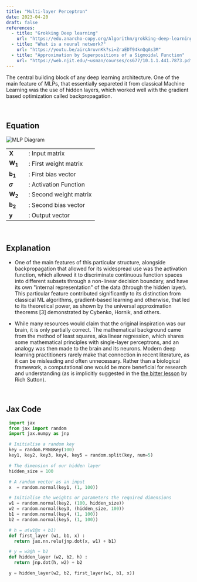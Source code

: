 ```yaml
---
title: "Multi-layer Perceptron"
date: 2023-04-20
draft: false
references:
  - title: "Grokking Deep learning"
    url: "https://edu.anarcho-copy.org/Algorithm/grokking-deep-learning.pdf"
  - title: "What is a neural network?"
    url: "https://youtu.be/aircAruvnKk?si=ZraEDT94knQqAs3M"
  - title: "Approximation by Superpositions of a Sigmoidal Function"
    url: "https://web.njit.edu/~usman/courses/cs677/10.1.1.441.7873.pdf"
---
```


The central building block of any deep learning architecture. One of the main feature of MLPs, that essentially separeted it from classical Machine Learning was the use of hidden layers, which worked well with the gradient based optimization called backpropagation. 

<br>

## Equation

![MLP Diagram](/images/mlp.png)

<table style="border-collapse: collapse;">
  <tr>
    <td style="padding-right: 20px; vertical-align: middle;"><strong>X</strong></td>
    <td style="vertical-align: middle;">: Input matrix</td>
  </tr>
  <tr>
    <td style="padding-right: 20px; vertical-align: middle;"><strong>W<sub>1</sub></strong></td>
    <td style="vertical-align: middle;">: First weight matrix</td>
  </tr>
  <tr>
    <td style="padding-right: 20px; vertical-align: middle;"><strong>b<sub>1</sub></strong></td>
    <td style="vertical-align: middle;">: First bias vector</td>
  </tr>
  <tr>
    <td style="padding-right: 20px; vertical-align: middle;"><strong>𝜎</strong></td>
    <td style="vertical-align: middle;">: Activation Function</td>
  </tr>
  <tr>
    <td style="padding-right: 20px; vertical-align: middle;"><strong>W<sub>2</sub></strong></td>
    <td style="vertical-align: middle;">: Second weight matrix</td>
  </tr>
  <tr>
    <td style="padding-right: 20px; vertical-align: middle;"><strong>b<sub>2</sub></strong></td>
    <td style="vertical-align: middle;">: Second bias vector</td>
  </tr>
  <tr>
    <td style="padding-right: 20px; vertical-align: middle;"><strong>y</strong></td>
    <td style="vertical-align: middle;">: Output vector</td>
  </tr>
</table>

<br>

## Explanation

- One of the main features of this particular structure, alongside backpropagation that allowed for its widespread use was the activation function, which allowed it to discriminate continuous function spaces into different subsets through a non-linear decision boundary, and have its own "internal representation" of the data (through the hidden layer). This particular feature contributed significantly to its distinction from classical ML algorithms, gradient-based learning and otherwise, that led to its theoretical power, as shown by the universal approximation theorems [3] demonstrated by Cybenko, Hornik, and others.

- While many resources would claim that the original inspiration was our brain, it is only partially correct. The mathematical background came from the method of least squares, aka linear regression, which shares some mathematical principles with single-layer perceptrons, and an analogy was then made to the brain and its neurons. Modern deep learning practitioners rarely make that connection in recent literature, as it can be misleading and often unnecessary. Rather than a biological framework, a computational one would be more beneficial for research and understanding (as is implicitly suggested in the [the bitter lesson](http://www.incompleteideas.net/IncIdeas/BitterLesson.html) by Rich Sutton).

<br>

## Jax Code

```python
 import jax
 from jax import random
 import jax.numpy as jnp

 # Initialise a random key
 key = random.PRNGKey(100)
 key1, key2, key3, key4, key5 = random.split(key, num=5)

 # The dimension of our hidden layer
 hidden_size = 100

 # A random vector as an input
 x  = random.normal(key1, (1, 100))

 # Initialise the weights or parameters the required dimensions
 w1 = random.normal(key2, (100, hidden_size))
 w2 = random.normal(key3, (hidden_size, 100))
 b1 = random.normal(key4, (1, 100))
 b2 = random.normal(key5, (1, 100))

 # h = 𝜎(w1@x + b1)
 def first_layer (w1, b1, x) :
   return jax.nn.relu(jnp.dot(x, w1) + b1)

 # y = w2@h + b2
 def hidden_layer (w2, b2, h) :
   return jnp.dot(h, w2) + b2 

 y = hidden_layer(w2, b2, first_layer(w1, b1, x))
```